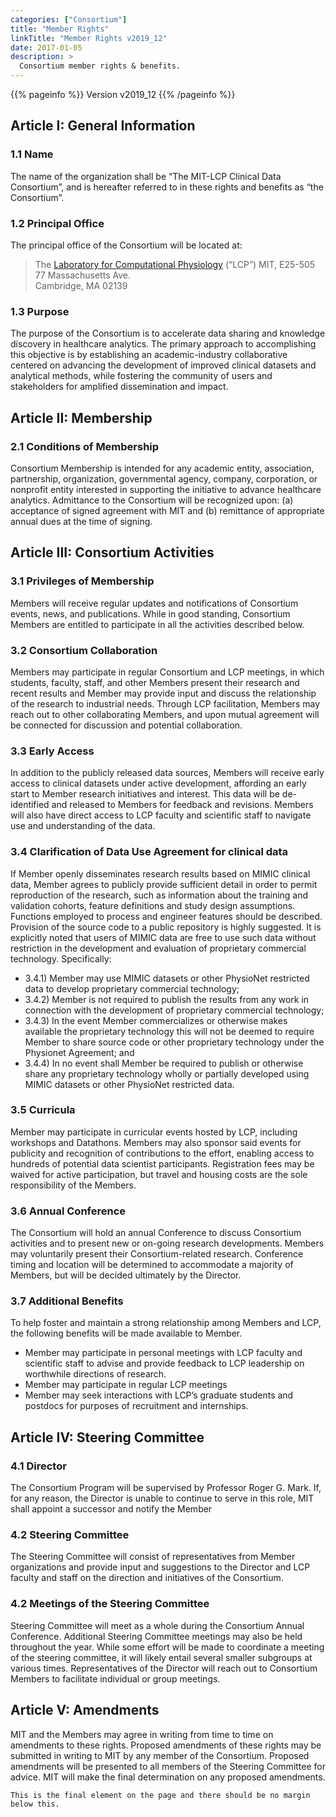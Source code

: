 ```yaml
---
categories: ["Consortium"]
title: "Member Rights"
linkTitle: "Member Rights v2019_12"
date: 2017-01-05
description: >
  Consortium member rights & benefits.
---
```


{{% pageinfo %}}
Version v2019_12
{{% /pageinfo %}}

## Article I: General Information
### 1.1	Name
The name of the organization shall be “The MIT-LCP Clinical Data Consortium”, and is hereafter referred to in these rights and benefits as “the Consortium”.
### 1.2	Principal Office
The principal office of the Consortium will be located at:
>The <a href="https://lcp.mit.edu">Laboratory for Computational Physiology</a> (“LCP”) MIT, E25-505 <br>
77 Massachusetts Ave.<br>
Cambridge, MA 02139

### 1.3	Purpose
The purpose of the Consortium is to accelerate data sharing and knowledge discovery in healthcare analytics. The primary approach to accomplishing this objective is by establishing an academic-industry collaborative centered on advancing the development of improved clinical datasets and analytical methods, while fostering the community of users and stakeholders for amplified dissemination and impact.

## Article II: Membership
### 2.1 Conditions of Membership
Consortium Membership is intended for any academic entity, association, partnership, organization, governmental agency, company, corporation, or nonprofit entity interested in supporting the initiative to advance healthcare analytics. Admittance to the Consortium will be recognized upon: (a) acceptance of signed agreement with MIT and (b) remittance of appropriate annual dues at the time of signing.

## Article III: Consortium Activities
### 3.1	Privileges of Membership
Members will receive regular updates and notifications of Consortium events, news, and publications. While in good standing, Consortium Members are entitled to participate in all the activities described below.
### 3.2	Consortium Collaboration
Members may participate in regular Consortium and LCP meetings, in which students, faculty, staff, and other Members present their research and recent results and Member may provide input and discuss the relationship of the research to industrial needs. Through LCP facilitation, Members may reach out to other collaborating Members, and upon mutual agreement will be connected for discussion and potential collaboration.
### 3.3	Early Access
In addition to the publicly released data sources, Members will receive early access to clinical datasets under active development, affording an early start to Member research initiatives and interest. This data will be de-identified and released to Members for feedback and revisions. Members will also have direct access to LCP faculty and scientific staff to navigate use and understanding of the data.
### 3.4	Clarification of Data Use Agreement for clinical data
If Member openly disseminates research results based on MIMIC clinical data, Member agrees to publicly provide sufficient detail in order to permit reproduction of the research, such as information about the training and validation cohorts, feature definitions and study design assumptions. Functions employed to process and engineer features should be described. Provision of the source code to a public repository is highly suggested.
It is explicitly noted that users of MIMIC data are free to use such data without restriction in the development and evaluation of proprietary commercial technology. Specifically:
- 3.4.1) Member may use MIMIC datasets or other PhysioNet restricted data to develop proprietary commercial technology;
- 3.4.2) Member is not required to publish the results from any work in connection with the development of proprietary commercial technology;
- 3.4.3) In the event Member commercializes or otherwise makes available the proprietary technology this will not be deemed to require Member to share source code or other proprietary technology under the Physionet Agreement; and
- 3.4.4) In no event shall Member be required to publish or otherwise share any proprietary technology wholly or partially developed using MIMIC datasets or other PhysioNet restricted data.

### 3.5	Curricula
Member may participate in curricular events hosted by LCP, including workshops and Datathons. Members may also sponsor said events for publicity and recognition of contributions to the effort, enabling access to hundreds of potential data scientist participants. Registration fees may be waived for active participation, but travel and housing costs are the sole responsibility of the Members.
### 3.6	Annual Conference
The Consortium will hold an annual Conference to discuss Consortium activities and to present new or on-going research developments. Members may voluntarily present their Consortium-related research. Conference timing and location will be determined to accommodate a majority of Members, but will be decided ultimately by the Director.
### 3.7	Additional Benefits
To help foster and maintain a strong relationship among Members and LCP, the following benefits will be made available to Member.
-	Member may participate in personal meetings with LCP faculty and scientific staff to advise and provide feedback to LCP leadership on worthwhile directions of research.
-	Member may participate in regular LCP meetings
-	Member may seek interactions with LCP’s graduate students and postdocs for purposes of recruitment and internships.

## Article IV: Steering Committee
### 4.1	Director
The Consortium Program will be supervised by Professor Roger G. Mark. If, for any reason, the Director is unable to continue to serve in this role, MIT shall appoint a successor and notify the Member
### 4.2	Steering Committee
The Steering Committee will consist of representatives from Member organizations and provide input and suggestions to the Director and LCP faculty and staff on the direction and initiatives of the Consortium.
### 4.2 Meetings of the Steering Committee
Steering Committee will meet as a whole during the Consortium Annual Conference. Additional Steering Committee meetings may also be held throughout the year. While some effort will be made to coordinate a meeting of the steering committee, it will likely entail several smaller subgroups at various times.
Representatives of the Director will reach out to Consortium Members to facilitate individual or group meetings.

## Article V: Amendments
MIT and the Members may agree in writing from time to time on amendments to these rights. Proposed amendments of these rights may be submitted in writing to MIT by any member of the Consortium.
Proposed amendments will be presented to all members of the Steering Committee for advice. MIT will make the final determination on any proposed amendments.

```
This is the final element on the page and there should be no margin below this.
```
